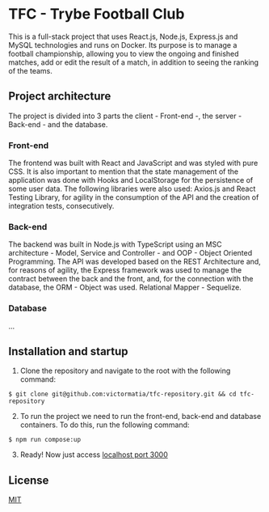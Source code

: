 # TFC - Trybe Football Club

This is a full-stack project that uses React.js, Node.js, Express.js and MySQL technologies and runs on Docker. Its purpose is to manage a football championship, allowing you to view the ongoing and finished matches, add or edit the result of a match, in addition to seeing the ranking of the teams.

## Project architecture
The project is divided into 3 parts the client - Front-end -, the server - Back-end - and the database.

### Front-end
The frontend was built with React and JavaScript and was styled with pure CSS. It is also important to mention that the state management of the application was done with Hooks and LocalStorage for the persistence of some user data. The following libraries were also used: Axios.js and React Testing Library, for agility in the consumption of the API and the creation of integration tests, consecutively. 

### Back-end
The backend was built in Node.js with TypeScript using an MSC architecture - Model, Service and Controller - and OOP - Object Oriented Programming. The API was developed based on the REST Architecture and, for reasons of agility, the Express framework was used to manage the contract between the back and the front, and, for the connection with the database, the ORM - Object was used. Relational Mapper - Sequelize.

### Database
...

## Installation and startup

1. Clone the repository and navigate to the root with the following command:
```
$ git clone git@github.com:victormatia/tfc-repository.git && cd tfc-repository
```
2. To run the project we need to run the front-end, back-end and database containers. To do this, run the following command:
```
$ npm run compose:up
```
3. Ready! Now just access [localhost port 3000](http://localhost:3000)


## License

[MIT](https://choosealicense.com/licenses/mit/)
